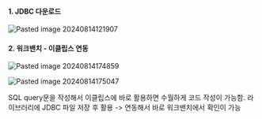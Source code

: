 
#### 1. JDBC 다운로드

![Pasted image 20240814121907](https://github.com/user-attachments/assets/15349f61-705b-45ca-815b-768adabe2fd2)



#### 2. 워크밴치 - 이클립스 연동


![Pasted image 20240814174859](https://github.com/user-attachments/assets/3438ed66-628b-46fc-adb8-7f489808b0c1)



![Pasted image 20240814175047](https://github.com/user-attachments/assets/a5a6901a-7bc2-44b4-b64c-9c23cb6a8e6c)


SQL query문을 작성해서 이클립스에 바로 활용하면 수월하게 코드 작성이 가능함.
라이브러리에 JDBC 파일 저장 후 활용 -> 연동해서 바로 워크밴치에서 확인이 가능

